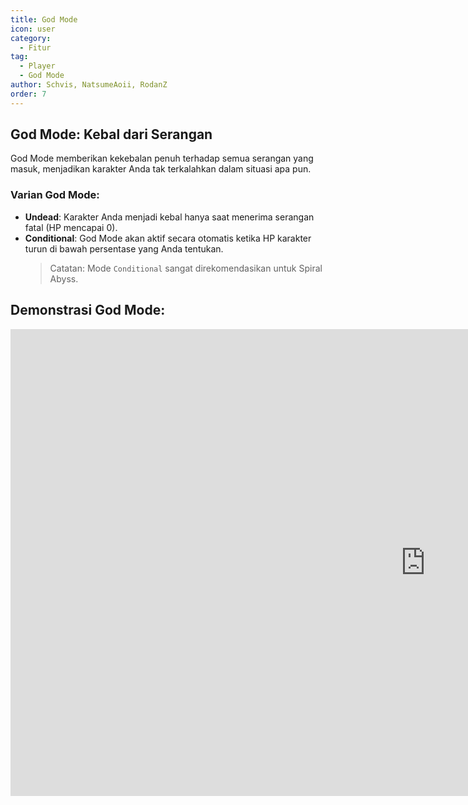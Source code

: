 ```yaml
---
title: God Mode
icon: user
category:
  - Fitur
tag:
  - Player
  - God Mode
author: Schvis, NatsumeAoii, RodanZ
order: 7
---
```


## God Mode: Kebal dari Serangan

God Mode memberikan kekebalan penuh terhadap semua serangan yang masuk, menjadikan karakter Anda tak terkalahkan dalam situasi apa pun.

### Varian God Mode:
- **Undead**: Karakter Anda menjadi kebal hanya saat menerima serangan fatal (HP mencapai 0).
- **Conditional**: God Mode akan aktif secara otomatis ketika HP karakter turun di bawah persentase yang Anda tentukan.
  > Catatan: Mode `Conditional` sangat direkomendasikan untuk Spiral Abyss.

## Demonstrasi God Mode:

<div class="iframe-container"><iframe width="1328" height="747" src="https://www.youtube.com/embed/42utUUYNHRE?list=PL5eI1Tb64p56g27qfYk7VuFTz4FK6YrKa" title="Korepi - God Mode" frameborder="0" allow="accelerometer; autoplay; clipboard-write; encrypted-media; gyroscope; picture-in-picture; web-share" referrerpolicy="strict-origin-when-cross-origin" allowfullscreen></iframe></div>